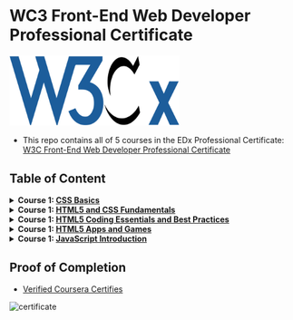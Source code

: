 # WC3 Front-End Web Developer Professional Certificate


<img style='width:300px' src="./w3c.png">

- This repo contains all of 5 courses in the EDx Professional Certificate: [W3C Front-End Web Developer Professional Certificate]()

## Table of Content

<details>
<summary><b>Course 1: </b><a href=""><b>CSS Basics </b></a></summary>

  * Module 1: Getting started with CSS 
  * Week 2: 
  * Week 3: 
  * Week 4: 
</details>
<details>
<summary><b>Course 1: </b><a href=""><b>HTML5 and CSS Fundamentals</b></a></summary>

  * Week 1: 
  * Week 2: 
  * Week 3: 
  * Week 4: 
</details>
<details>
<summary><b>Course 1: </b><a href=""><b>HTML5 Coding Essentials and Best Practices</b></a></summary>

  * Week 1: 
  * Week 2: 
  * Week 3: 
  * Week 4: 
</details>
<details>
<summary><b>Course 1: </b><a href=""><b>HTML5 Apps and Games</b></a></summary>

  * Week 1: 
  * Week 2: 
  * Week 3: 
  * Week 4: 
</details>
<details>
<summary><b>Course 1: </b><a href=""><b>JavaScript Introduction </b></a></summary>

  * Week 1: 
  * Week 2: 
  * Week 3: 
  * Week 4: 
</details>


## Proof of Completion

- <a href=""> Verified Coursera Certifies</a>

<img src="./certificate.png" alt="certificate">
